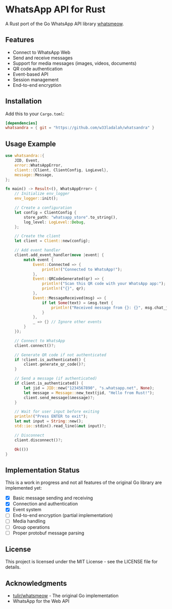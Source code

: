 # WhatsApp API for Rust

A Rust port of the Go WhatsApp API library [whatsmeow](https://github.com/tulir/whatsmeow).

## Features

- Connect to WhatsApp Web
- Send and receive messages
- Support for media messages (images, videos, documents)
- QR code authentication
- Event-based API
- Session management
- End-to-end encryption

## Installation

Add this to your `Cargo.toml`:

```toml
[dependencies]
whatsandra = { git = "https://github.com/w33ladalah/whatsandra" }
```

## Usage Example

```rust
use whatsandra::{
    JID, Event,
    error::WhatsAppError,
    client::{Client, ClientConfig, LogLevel},
    message::Message,
};

fn main() -> Result<(), WhatsAppError> {
    // Initialize env_logger
    env_logger::init();

    // Create a configuration
    let config = ClientConfig {
        store_path: "whatsapp_store".to_string(),
        log_level: LogLevel::Debug,
    };

    // Create the client
    let client = Client::new(config);

    // Add event handler
    client.add_event_handler(move |event| {
        match event {
            Event::Connected => {
                println!("Connected to WhatsApp!");
            },
            Event::QRCodeGenerated(qr) => {
                println!("Scan this QR code with your WhatsApp app:");
                println!("{}", qr);
            },
            Event::MessageReceived(msg) => {
                if let Some(text) = &msg.text {
                    println!("Received message from {}: {}", msg.chat_jid, text);
                }
            },
            _ => {} // Ignore other events
        }
    });

    // Connect to WhatsApp
    client.connect()?;

    // Generate QR code if not authenticated
    if !client.is_authenticated() {
        client.generate_qr_code()?;
    }

    // Send a message (if authenticated)
    if client.is_authenticated() {
        let jid = JID::new("1234567890", "s.whatsapp.net", None);
        let message = Message::new_text(jid, "Hello from Rust!");
        client.send_message(&message)?;
    }

    // Wait for user input before exiting
    println!("Press ENTER to exit");
    let mut input = String::new();
    std::io::stdin().read_line(&mut input)?;

    // Disconnect
    client.disconnect()?;

    Ok(())
}
```

## Implementation Status

This is a work in progress and not all features of the original Go library are implemented yet:

- [x] Basic message sending and receiving
- [x] Connection and authentication
- [x] Event system
- [ ] End-to-end encryption (partial implementation)
- [ ] Media handling
- [ ] Group operations
- [ ] Proper protobuf message parsing

## License

This project is licensed under the MIT License - see the LICENSE file for details.

## Acknowledgments

* [tulir/whatsmeow](https://github.com/tulir/whatsmeow) - The original Go implementation
* WhatsApp for the Web API
